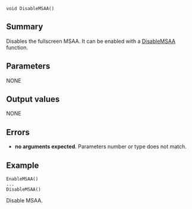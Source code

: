 
```
void DisableMSAA()
```

## Summary ##
Disables the fullscreen MSAA. It can be enabled with a [DisableMSAA](LuaDisableMSAA.md) function.

## Parameters ##
NONE

## Output values ##
NONE

## Errors ##
  * **no arguments expected**. Parameters number or type does not match.

## Example ##

```
EnableMSAA()
...
DisableMSAA()
```
Disable MSAA.
